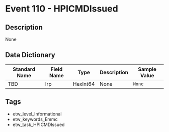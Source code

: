 # Event 110 - HPICMDIssued

## Description
None

## Data Dictionary
|Standard Name|Field Name|Type|Description|Sample Value|
|---|---|---|---|---|
|TBD|Irp|HexInt64|None|`None`|

## Tags
* etw_level_Informational
* etw_keywords_Emmc
* etw_task_HPICMDIssued
